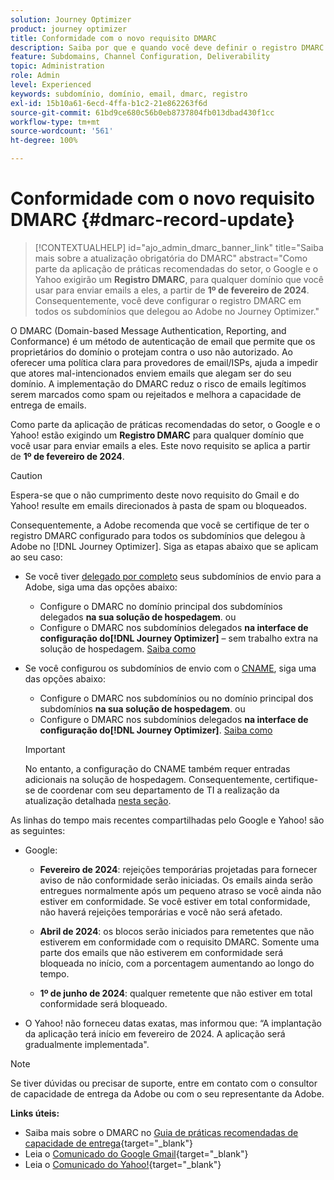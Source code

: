 ```yaml
---
solution: Journey Optimizer
product: journey optimizer
title: Conformidade com o novo requisito DMARC
description: Saiba por que e quando você deve definir o registro DMARC no Journey Optimizer
feature: Subdomains, Channel Configuration, Deliverability
topic: Administration
role: Admin
level: Experienced
keywords: subdomínio, domínio, email, dmarc, registro
exl-id: 15b10a61-6ecd-4ffa-b1c2-21e862263f6d
source-git-commit: 61bd9ce680c56b0eb8737804fb013dbad430f1cc
workflow-type: tm+mt
source-wordcount: '561'
ht-degree: 100%

---
```


# Conformidade com o novo requisito DMARC {#dmarc-record-update}

>[!CONTEXTUALHELP]
>id="ajo_admin_dmarc_banner_link"
>title="Saiba mais sobre a atualização obrigatória do DMARC"
>abstract="Como parte da aplicação de práticas recomendadas do setor, o Google e o Yahoo exigirão um **Registro DMARC**, para qualquer domínio que você usar para enviar emails a eles, a partir de **1º de fevereiro de 2024**.<br>Consequentemente, você deve configurar o registro DMARC em todos os subdomínios que delegou ao Adobe no Journey Optimizer."

O DMARC (Domain-based Message Authentication, Reporting, and Conformance) é um método de autenticação de email que permite que os proprietários do domínio o protejam contra o uso não autorizado. Ao oferecer uma política clara para provedores de email/ISPs, ajuda a impedir que atores mal-intencionados enviem emails que alegam ser do seu domínio. A implementação do DMARC reduz o risco de emails legítimos serem marcados como spam ou rejeitados e melhora a capacidade de entrega de emails.

Como parte da aplicação de práticas recomendadas do setor, o Google e o Yahoo! estão exigindo um **Registro DMARC** para qualquer domínio que você usar para enviar emails a eles. Este novo requisito se aplica a partir de **1º de fevereiro de 2024**.

>[!CAUTION]
>
>Espera-se que o não cumprimento deste novo requisito do Gmail e do Yahoo! resulte em emails direcionados à pasta de spam ou bloqueados.

Consequentemente, a Adobe recomenda que você se certifique de ter o registro DMARC configurado para todos os subdomínios que delegou à Adobe no [!DNL Journey Optimizer]. Siga as etapas abaixo que se aplicam ao seu caso:

* Se você tiver [delegado por completo](delegate-subdomain.md#full-subdomain-delegation) seus subdomínios de envio para a Adobe, siga uma das opções abaixo:

   * Configure o DMARC no domínio principal dos subdomínios delegados **na sua solução de hospedagem**.
ou
   * Configure o DMARC nos subdomínios delegados **na interface de configuração do[!DNL Journey Optimizer]** – sem trabalho extra na solução de hospedagem. [Saiba como](dmarc-record.md#implement-dmarc)

* Se você configurou os subdomínios de envio com o [CNAME](delegate-subdomain.md#cname-subdomain-delegation), siga uma das opções abaixo:

   * Configure o DMARC nos subdomínios ou no domínio principal dos subdomínios **na sua solução de hospedagem**.
ou
   * Configure o DMARC nos subdomínios delegados **na interface de configuração do[!DNL Journey Optimizer]**. [Saiba como](dmarc-record.md#implement-dmarc)

  >[!IMPORTANT]
  >
  >No entanto, a configuração do CNAME também requer entradas adicionais na solução de hospedagem. Consequentemente, certifique-se de coordenar com seu departamento de TI a realização da atualização detalhada [nesta seção](dmarc-record.md#implement-dmarc).

As linhas do tempo mais recentes compartilhadas pelo Google e Yahoo! são as seguintes:

* Google:

   * **Fevereiro de 2024**: rejeições temporárias projetadas para fornecer aviso de não conformidade serão iniciadas. Os emails ainda serão entregues normalmente após um pequeno atraso se você ainda não estiver em conformidade. Se você estiver em total conformidade, não haverá rejeições temporárias e você não será afetado.

   * **Abril de 2024**: os blocos serão iniciados para remetentes que não estiverem em conformidade com o requisito DMARC. Somente uma parte dos emails que não estiverem em conformidade será bloqueada no início, com a porcentagem aumentando ao longo do tempo.

   * **1º de junho de 2024**: qualquer remetente que não estiver em total conformidade será bloqueado.

* O Yahoo! não forneceu datas exatas, mas informou que: “A implantação da aplicação terá início em fevereiro de 2024. A aplicação será gradualmente implementada&quot;.

>[!NOTE]
>
>Se tiver dúvidas ou precisar de suporte, entre em contato com o consultor de capacidade de entrega da Adobe ou com o seu representante da Adobe.

**Links úteis:**

* Saiba mais sobre o DMARC no [Guia de práticas recomendadas de capacidade de entrega](https://experienceleague.adobe.com/docs/deliverability-learn/deliverability-best-practice-guide/additional-resources/technotes/implement-dmarc.html?lang=pt-BR#about){target="_blank"}
* Leia o [Comunicado do Google Gmail](https://blog.google/products/gmail/gmail-security-authentication-spam-protection/){target="_blank"}
* Leia o [Comunicado do Yahoo!](https://blog.postmaster.yahooinc.com/post/730172167494483968/more-secure-less-spam){target="_blank"}

<!--Find more guidance about these changes in the [Deliverability Best Practice Guide]-->
